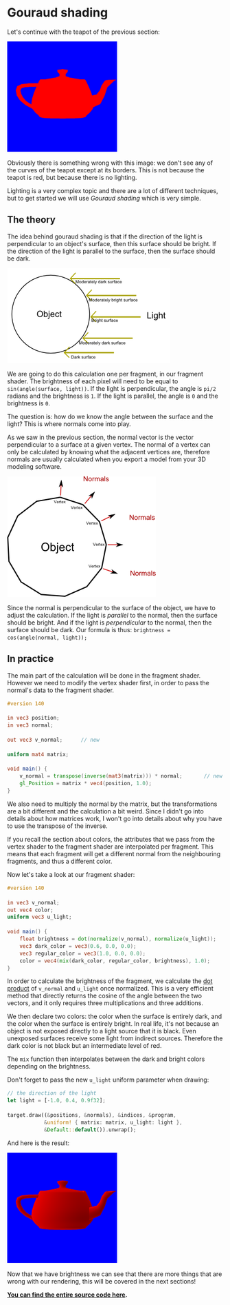 # Gouraud shading

Let's continue with the teapot of the previous section:

![The teapot](tuto-07-correct.png)

Obviously there is something wrong with this image: we don't see any of the curves of the teapot
except at its borders.
This is not because the teapot is red, but because there is no lighting.

Lighting is a very complex topic and there are a lot of different techniques, but to get started
we will use *Gouraud shading* which is very simple.

## The theory

The idea behind gouraud shading is that if the direction of the light is perpendicular to an
object's surface, then this surface should be bright. If the direction of the light is parallel
to the surface, then the surface should be dark.

![The theory](tuto-08-theory.png)

We are going to do this calculation one per fragment, in our fragment shader. The brightness of
each pixel will need to be equal to `sin(angle(surface, light))`. If the light is perpendicular,
the angle is `pi/2` radians and the brightness is `1`. If the light is parallel, the angle is `0`
and the brightness is `0`. 

The question is: how do we know the angle between the surface and the light? This is where
normals come into play.

As we saw in the previous section, the normal vector is the vector perpendicular to a surface
at a given vertex. The normal of a vertex can only be calculated by knowing what the adjacent
vertices are, therefore normals are usually calculated when you export a model from your 3D
modeling software.

![Normals](tuto-08-normals.png)

Since the normal is perpendicular to the surface of the object, we have to adjust the calculation.
If the light is *parallel* to the normal, then the surface should be bright. And if the light is
*perpendicular* to the normal, then the surface should be dark. Our formula is thus:
`brightness = cos(angle(normal, light));`

## In practice

The main part of the calculation will be done in the fragment shader. However we need to modify
the vertex shader first, in order to pass the normal's data to the fragment shader.

```glsl
#version 140

in vec3 position;
in vec3 normal;

out vec3 v_normal;      // new

uniform mat4 matrix;

void main() {
    v_normal = transpose(inverse(mat3(matrix))) * normal;       // new
    gl_Position = matrix * vec4(position, 1.0);
}
```

We also need to multiply the normal by the matrix, but the transformations are a bit different
and the calculation a bit weird. Since I didn't go into details about how matrices work,
I won't go into details about why you have to use the transpose of the inverse.

If you recall the section about colors, the attributes that we pass from the vertex shader
to the fragment shader are interpolated per fragment. This means that each fragment will get
a different normal from the neighbouring fragments, and thus a different color.

Now let's take a look at our fragment shader:

```glsl
#version 140

in vec3 v_normal;
out vec4 color;
uniform vec3 u_light;

void main() {
    float brightness = dot(normalize(v_normal), normalize(u_light));
    vec3 dark_color = vec3(0.6, 0.0, 0.0);
    vec3 regular_color = vec3(1.0, 0.0, 0.0);
    color = vec4(mix(dark_color, regular_color, brightness), 1.0);
}
```

In order to calculate the brightness of the fragment, we calculate the
[dot product](https://en.wikipedia.org/wiki/Dot_product) of `v_normal` and `u_light` once
normalized. This is a very efficient method that directly returns the cosine of the angle
between the two vectors, and it only requires three multiplications and three additions.

We then declare two colors: the color when the surface is entirely dark, and the color
when the surface is entirely bright. In real life, it's not because an object is not exposed
directly to a light source that it is black. Even unexposed surfaces receive some light
from indirect sources. Therefore the dark color is not black but an intermediate
level of red.

The `mix` function then interpolates between the dark and bright colors depending on the
brightness.

Don't forget to pass the new `u_light` uniform parameter when drawing:

```rust
// the direction of the light
let light = [-1.0, 0.4, 0.9f32];

target.draw((&positions, &normals), &indices, &program,
            &uniform! { matrix: matrix, u_light: light },
            &Default::default()).unwrap();
```

And here is the result:

![The result](tuto-08-result.png)

Now that we have brightness we can see that there are more things that are wrong with
our rendering, this will be covered in the next sections!

**[You can find the entire source code here](https://github.com/tomaka/glium/blob/master/examples/tutorial-08.rs).**
